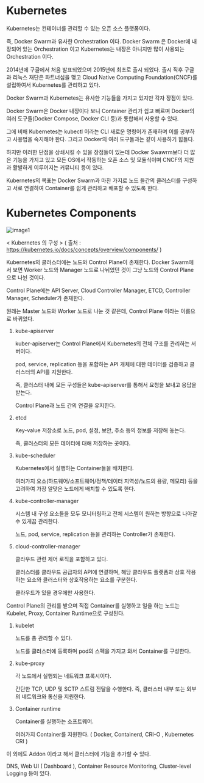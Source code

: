 # Kubernetes

Kubernetes는 컨테이너를 관리할 수 있는 오픈 소스 플랫폼이다.

즉, Docker Swarm과 유사한 Orchestration 이다. Docker Swarm 은 Docker에 내장되어 있는 Orchestration 이고 Kubernetes는 내장은 아니지만 많이 사용되는 Orchestration 이다.

2014년에 구글에서 처음 발표되었으며 2015년에 최초로 출시 되었다. 출시 직후 구글과 리눅스 재단은 파트너십을 맺고 Cloud Native Computing Foundation(CNCF)를 설립하여서 Kubernetes를 관리하고 있다.

Docker Swarm과 Kubernetes는 유사한 기능들을 가지고 있지만 각자 장점이 있다.

Docker Swarm은 Docker 내장이다 보니 Container 관리가 쉽고 빠르며 Docker의 여러 도구들(Docker Compose, Docker CLI 등)과 통합해서 사용할 수 있다.

그에 비해 Kubernetes는 kubectl 이라는 CLI 새로운 명령어가 존재하며 이를 공부하고 사용법을 숙지해야 한다. 그리고 Docker의 여러 도구들과는 같이 사용하기 힘들다.

하지만 이러한 단점을 상쇄시킬 수 있을 장점들이 있는데 Docker Swawrm보다 더 많은 기능을 가지고 있고 모든 OS에서 작동하는 오픈 소스 및 모듈식이며 CNCF의 지원과 활발하게 이루어지는 커뮤니티 등이 있다.

Kubernetes의 목표는 Docker Swarm과 마찬 가지로 노드 들간의 클러스터를 구성하고 서로 연결하여 Container를 쉽게 관리하고 배포할 수 있도록 한다.

# Kubernetes Components

![image1](https://d33wubrfki0l68.cloudfront.net/2475489eaf20163ec0f54ddc1d92aa8d4c87c96b/e7c81/images/docs/components-of-kubernetes.svg)

< Kubernetes 의 구성 > ( 출처 : https://kubernetes.io/docs/concepts/overview/components/ )

Kubernetes의 클러스터에는 노드와 Control Plane이 존재한다. Docker Swarm에서 보면 Worker 노드와 Manager 노드로 나뉘었던 것이 그냥 노드와 Control Plane으로 나뉜 것이다.

Control Plane에는 API Server, Cloud Controller Manager, ETCD, Controller Manager, Scheduler가 존재한다.

원래는 Master 노드와 Worker 노드로 나눈 것 같은데, Control Plane 이라는 이름으로 바뀌었다.

1. kube-apiserver

    kuber-apiserver는 Control Plane에서 Kubernetes의 전체 구조를 관리하는 서버이다. 
    
    pod, service, replication 등을 포함하는 API 개체에 대한 데이터를 검증하고 클러스터의 API를 지원한다.
    
    즉, 클러스터 내에 모든 구성들은 kube-apiserver를 통해서 요청을 보내고 응답을 받는다.
    
    Control Plane과 노드 간의 연결을 유지한다.
    
2. etcd

    Key-value 저장소로 노드, pod, 설정, 보안, 주소 등의 정보를 저장해 놓는다.
    
    즉, 클러스터의 모든 데이터에 대해 저장하는 곳이다. 
    
3. kube-scheduler

    Kubernetes에서 실행하는 Container들을 배치한다.
    
    여러가지 요소(하드웨어/소프트웨어/정책/데이터 지역성/노드의 용량, 메모리) 등을 고려하여 가장 알맞은 노드에게 배치할 수 있도록 한다.
    
4. kube-controller-manager

    시스템 내 구성 요소들을 모두 모니터링하고 전체 시스템이 원하는 방향으로 나아갈 수 있게끔 관리한다.
    
    노드, pod, service, replication 등을 관리하는 Controller가 존재한다.
    
5. cloud-controller-manager

    클라우드 관련 제어 로직을 포함하고 있다.
    
    클러스터를 클라우드 공급자의 API에 연결하며, 해당 클라우드 플랫폼과 상호 작용하는 요소와 클러스터와 상호작용하는 요소를 구분한다.
    
    클라우드가 있을 경우에만 사용한다.
    
Control Plane의 관리를 받으며 직접 Container를 실행하고 일을 하는 노드는 Kubelet, Proxy, Container Runtime으로 구성된다.

1. kubelet

    노드를 총 관리할 수 있다. 
    
    노드를 클러스터에 등록하며 pod의 스펙을 가지고 와서 Container를 구성한다.
    
2. kube-proxy

    각 노드에서 실행되는 네트워크 프록시이다. 
    
    간단한 TCP, UDP 및 SCTP 스트림 전달을 수행한다. 즉, 클러스터 내부 또는 외부의 네트워크와 통신을 지원한다.
    
3. Container runtime

    Container를 실행하는 소프트웨어.
    
    여러가지 Container를 지원한다. ( Docker, Containerd, CRI-O , Kubernetes CRI )
    
이 외에도 Addon 이라고 해서 클러스터에 기능을 추가할 수 있다.

DNS, Web UI ( Dashboard ), Container Resource Monitoring, Cluster-level Logging 등이 있다.


